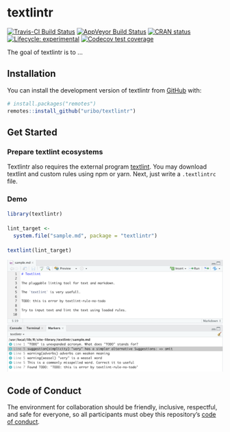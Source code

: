textlintr
=========

[![Travis-CI Build Status](https://travis-ci.org/uribo/textlintr.svg?branch=master)](https://travis-ci.org/uribo/textlintr) [![AppVeyor Build
Status](https://ci.appveyor.com/api/projects/status/github/uribo/textlintr?branch=master&svg=true)](https://ci.appveyor.com/project/uribo/textlintr) [![CRAN status](https://www.r-pkg.org/badges/version/textlintr)](https://cran.r-project.org/package=textlintr) [![Lifecycle: experimental](https://img.shields.io/badge/lifecycle-experimental-orange.svg)](https://www.tidyverse.org/lifecycle/#experimental) [![Codecov test coverage](https://codecov.io/gh/uribo/textlintr/branch/master/graph/badge.svg)](https://codecov.io/gh/uribo/textlintr?branch=master)

The goal of textlintr is to ...

Installation
------------

You can install the development version of textlintr from [GitHub](https://github.com/uribo/textlintr) with:

``` r
# install.packages("remotes")
remotes::install_github("uribo/textlintr")
```

Get Started
-----------

### Prepare textlint ecosystems

Textlintr also requires the external program [textlint](https://github.com/textlint/textlint). You may download textlint and custom rules using npm or yarn. Next, just write a `.textlintrc` file.

### Demo

``` r
library(textlintr)

lint_target <- 
  system.file("sample.md", package = "textlintr")

textlint(lint_target)
```

<p align="center">
<img src="man/figures/textlintr-demo.png" />
</p>

## Code of Conduct

The environment for collaboration should be friendly, inclusive, respectful, and safe for everyone, so all participants must obey this repository’s [code of conduct](.github/CODE_OF_CONDUCT.md).
